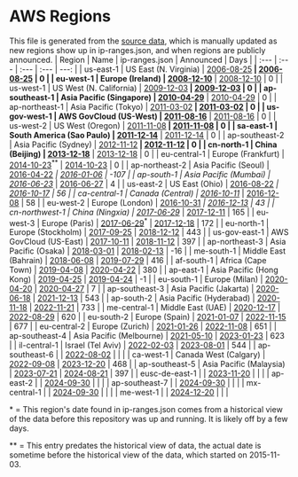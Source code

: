 # AWS Regions

This file is generated from the [source data](announces.json), which is manually updated as new regions show up in ip-ranges.json, and when regions are publicly announced.
| Region | Name | ip-ranges.json | Announced | Days |
| :--- | :--- | :--- | :--- | ---: |
| us-east-1 | US East (N. Virginia) | [2006-08-25](https://github.com/seligman/aws-ip-ranges/blob/62192af43e2b1f1d290bdd1c56ca96f800746a88/ip-ranges.json#L107)<sup>**</sup> | [2006-08-25](https://aws.amazon.com/blogs/aws/amazon_ec2_beta/) | 0 |
| eu-west-1 | Europe (Ireland) | [2008-12-10](https://github.com/seligman/aws-ip-ranges/blob/62192af43e2b1f1d290bdd1c56ca96f800746a88/ip-ranges.json#L132)<sup>**</sup> | [2008-12-10](https://aws.amazon.com/about-aws/whats-new/2008/12/10/amazon-ec2-crosses-the-atlantic/) | 0 |
| us-west-1 | US West (N. California) | [2009-12-03](https://github.com/seligman/aws-ip-ranges/blob/62192af43e2b1f1d290bdd1c56ca96f800746a88/ip-ranges.json#L17)<sup>**</sup> | [2009-12-03](https://aws.amazon.com/about-aws/whats-new/2009/12/03/aws-launches-the-northern-california-region/) | 0 |
| ap-southeast-1 | Asia Pacific (Singapore) | [2010-04-29](https://github.com/seligman/aws-ip-ranges/blob/62192af43e2b1f1d290bdd1c56ca96f800746a88/ip-ranges.json#L57)<sup>**</sup> | [2010-04-29](https://aws.amazon.com/about-aws/whats-new/2010/04/29/announcing-asia-pacific-singapore-region/) | 0 |
| ap-northeast-1 | Asia Pacific (Tokyo) | [2011-03-02](https://github.com/seligman/aws-ip-ranges/blob/62192af43e2b1f1d290bdd1c56ca96f800746a88/ip-ranges.json#L32)<sup>**</sup> | [2011-03-02](https://aws.amazon.com/about-aws/whats-new/2011/03/02/announcing-asia-pacific-tokyo-region/) | 0 |
| us-gov-west-1 | AWS GovCloud (US-West) | [2011-08-16](https://github.com/seligman/aws-ip-ranges/blob/62192af43e2b1f1d290bdd1c56ca96f800746a88/ip-ranges.json#L417)<sup>**</sup> | [2011-08-16](https://aws.amazon.com/blogs/aws/new-aws-govcloud-us-region/) | 0 |
| us-west-2 | US West (Oregon) | [2011-11-08](https://github.com/seligman/aws-ip-ranges/blob/62192af43e2b1f1d290bdd1c56ca96f800746a88/ip-ranges.json#L122)<sup>**</sup> | [2011-11-08](https://aws.amazon.com/about-aws/whats-new/2011/11/08/Announcing-new-us-west-oregon-region/) | 0 |
| sa-east-1 | South America (Sao Paulo) | [2011-12-14](https://github.com/seligman/aws-ip-ranges/blob/62192af43e2b1f1d290bdd1c56ca96f800746a88/ip-ranges.json#L102)<sup>**</sup> | [2011-12-14](https://aws.amazon.com/about-aws/whats-new/2011/12/14/announcing-the-south-america-sao-paulo-region/) | 0 |
| ap-southeast-2 | Asia Pacific (Sydney) | [2012-11-12](https://github.com/seligman/aws-ip-ranges/blob/62192af43e2b1f1d290bdd1c56ca96f800746a88/ip-ranges.json#L12)<sup>**</sup> | [2012-11-12](https://aws.amazon.com/about-aws/whats-new/2012/11/12/announcing-the-aws-asia-pacific-sydney-region/) | 0 |
| cn-north-1 | China (Beijing) | [2013-12-18](https://github.com/seligman/aws-ip-ranges/blob/62192af43e2b1f1d290bdd1c56ca96f800746a88/ip-ranges.json#L497)<sup>**</sup> | [2013-12-18](https://aws.amazon.com/about-aws/whats-new/2013/12/18/announcing-the-aws-china-beijing-region/) | 0 |
| eu-central-1 | Europe (Frankfurt) | [2014-10-23](https://github.com/seligman/aws-ip-ranges/blob/62192af43e2b1f1d290bdd1c56ca96f800746a88/ip-ranges.json#L82)<sup>**</sup> | [2014-10-23](https://aws.amazon.com/about-aws/whats-new/2014/10/23/announcing-the-aws-eu-frankfurt-region/) | 0 |
| ap-northeast-2 | Asia Pacific (Seoul) | [2016-04-22](https://github.com/seligman/aws-ip-ranges/blob/62192af43e2b1f1d290bdd1c56ca96f800746a88/ip-ranges.json#L37)<sup>*</sup> | [2016-01-06](https://aws.amazon.com/about-aws/whats-new/2016/01/announcing-asia-pacific-seoul-region/) | -107 |
| ap-south-1 | Asia Pacific (Mumbai) | [2016-06-23](https://github.com/seligman/aws-ip-ranges/blob/62192af43e2b1f1d290bdd1c56ca96f800746a88/ip-ranges.json#L47)<sup>*</sup> | [2016-06-27](https://aws.amazon.com/about-aws/whats-new/2016/06/announcing-the-aws-asia-pacific-mumbai-region/) | 4 |
| us-east-2 | US East (Ohio) | [2016-08-22](https://github.com/seligman/aws-ip-ranges/blob/62192af43e2b1f1d290bdd1c56ca96f800746a88/ip-ranges.json#L27)<sup>*</sup> | [2016-10-17](https://aws.amazon.com/about-aws/whats-new/2016/10/announcing-the-aws-us-east-ohio-region/) | 56 |
| ca-central-1 | Canada (Central) | [2016-10-11](https://github.com/seligman/aws-ip-ranges/blob/62192af43e2b1f1d290bdd1c56ca96f800746a88/ip-ranges.json#L177)<sup>*</sup> | [2016-12-08](https://aws.amazon.com/about-aws/whats-new/2016/12/announcing-the-aws-canada-central-region/) | 58 |
| eu-west-2 | Europe (London) | [2016-10-31](https://github.com/seligman/aws-ip-ranges/blob/62192af43e2b1f1d290bdd1c56ca96f800746a88/ip-ranges.json#L167)<sup>*</sup> | [2016-12-13](https://aws.amazon.com/about-aws/whats-new/2016/12/announcing-the-aws-europe-london-region/) | 43 |
| cn-northwest-1 | China (Ningxia) | [2017-06-29](https://github.com/seligman/aws-ip-ranges/blob/62192af43e2b1f1d290bdd1c56ca96f800746a88/ip-ranges.json#L502)<sup>*</sup> | [2017-12-11](https://aws.amazon.com/blogs/aws/now-open-aws-china-ningxia-region/) | 165 |
| eu-west-3 | Europe (Paris) | [2017-06-29](https://github.com/seligman/aws-ip-ranges/blob/62192af43e2b1f1d290bdd1c56ca96f800746a88/ip-ranges.json#L357)<sup>*</sup> | [2017-12-18](https://aws.amazon.com/about-aws/whats-new/2017/12/announcing-the-aws-eu-paris-region/) | 172 |
| eu-north-1 | Europe (Stockholm) | [2017-09-25](https://github.com/seligman/aws-ip-ranges/blob/320da8a2ae1568a934200613850b3cf83ed605e0/ip-ranges.json#L797) | [2018-12-12](https://aws.amazon.com/about-aws/whats-new/2018/12/announcing-the-aws-europe-stockholm-region/) | 443 |
| us-gov-east-1 | AWS GovCloud (US-East) | [2017-10-11](https://github.com/seligman/aws-ip-ranges/blob/09e75b86541b904207b345137e8b19b6184e7e78/ip-ranges.json#L1292) | [2018-11-12](https://aws.amazon.com/about-aws/whats-new/2018/11/announcing-the-new-aws-govcloud-us-east-region/) | 397 |
| ap-northeast-3 | Asia Pacific (Osaka) | [2018-03-01](https://github.com/seligman/aws-ip-ranges/blob/539de19179c1f624de7849db0e9542abbe0cd99b/ip-ranges.json#L67) | [2018-02-13](https://aws.amazon.com/jp/about-aws/whats-new/2018/02/announcing-the-aws-osaka-local-region/) | -16 |
| me-south-1 | Middle East (Bahrain) | [2018-06-08](https://github.com/seligman/aws-ip-ranges/blob/7bf375cd42e86237c0b176544666344ac589321c/ip-ranges.json#L1052) | [2019-07-29](https://aws.amazon.com/about-aws/whats-new/2019/07/announcing-the-new-aws-middle-east--bahrain--region-/) | 416 |
| af-south-1 | Africa (Cape Town) | [2019-04-08](https://github.com/seligman/aws-ip-ranges/blob/7691aaf3a742ef10ea48c6c89d0e50d2308f26db/ip-ranges.json#L1692) | [2020-04-22](https://aws.amazon.com/about-aws/whats-new/2020/04/announcing-aws-africa-cape-town-region/) | 380 |
| ap-east-1 | Asia Pacific (Hong Kong) | [2019-04-25](https://github.com/seligman/aws-ip-ranges/blob/d98b9852f6f0a3887131ea7bc05d797f31b9eae7/ip-ranges.json#L687) | [2019-04-24](https://aws.amazon.com/about-aws/whats-new/2019/04/announcing-the-aws-asia-pacific-hong-kong-region/) | -1 |
| eu-south-1 | Europe (Milan) | [2020-04-20](https://github.com/seligman/aws-ip-ranges/blob/302e01aba29b39f6cde9f359c3ea180d53626208/ip-ranges.json#L115) | [2020-04-27](https://aws.amazon.com/about-aws/whats-new/2020/04/announcing-the-new-aws-europe-milan-region/) | 7 |
| ap-southeast-3 | Asia Pacific (Jakarta) | [2020-06-18](https://github.com/seligman/aws-ip-ranges/blob/caac0a6e9a27882d0b662b3c834f5c7c5861cdff/ip-ranges.json#L1513) | [2021-12-13](https://aws.amazon.com/blogs/aws/now-open-aws-asia-pacific-jakarta-region/) | 543 |
| ap-south-2 | Asia Pacific (Hyderabad) | [2020-11-18](https://github.com/seligman/aws-ip-ranges/blob/2451a9b5fb35d11b82013b649ac4619713599154/ip-ranges.json#L2119) | [2022-11-21](https://aws.amazon.com/blogs/aws/now-open-the-30th-aws-region-asia-pacific-hyderabad-region-in-india/) | 733 |
| me-central-1 | Middle East (UAE) | [2020-12-17](https://github.com/seligman/aws-ip-ranges/blob/29dbd2b5a7c68c55a3261409e4e3ef940b48284f/ip-ranges.json#L3937) | [2022-08-29](https://aws.amazon.com/blogs/aws/now-open-aws-region-in-the-united-arab-emirates-uae/) | 620 |
| eu-south-2 | Europe (Spain) | [2021-01-07](https://github.com/seligman/aws-ip-ranges/blob/598ba43008830593fbcf497fb4111a56eb2833f7/ip-ranges.json#L781) | [2022-11-15](https://aws.amazon.com/blogs/aws/now-open-aws-region-in-spain/) | 677 |
| eu-central-2 | Europe (Zurich) | [2021-01-26](https://github.com/seligman/aws-ip-ranges/blob/9f2a1e0c240faac3091c4e543eab10e2d6333f6b/ip-ranges.json#L1333) | [2022-11-08](https://aws.amazon.com/blogs/aws/a-new-aws-region-opens-in-switzerland/) | 651 |
| ap-southeast-4 | Asia Pacific (Melbourne) | [2021-05-10](https://github.com/seligman/aws-ip-ranges/blob/0114285c92ea38e01361f4d179834df2c3f502cf/ip-ranges.json#L13) | [2023-01-23](https://aws.amazon.com/blogs/aws/now-open-aws-asia-pacific-melbourne-region-in-australia/) | 623 |
| il-central-1 | Israel (Tel Aviv) | [2022-02-03](https://github.com/seligman/aws-ip-ranges/blob/439a2ba453178a4de3bf8271e82a0a30e355131a/ip-ranges.json#L889) | [2023-08-01](https://aws.amazon.com/blogs/aws/now-open-aws-israel-tel-aviv-region/) | 544 |
| ap-southeast-6 |  | [2022-08-02](https://github.com/seligman/aws-ip-ranges/blob/3461b64bfe43ffe778641b743a7746edf5720ed8/ip-ranges.json#L21607) |  |  |
| ca-west-1 | Canada West (Calgary) | [2022-09-08](https://github.com/seligman/aws-ip-ranges/blob/c7033f0104a780124ea5791865ea7b9a68c5cd4b/ip-ranges.json#L763) | [2023-12-20](https://aws.amazon.com/blogs/aws/the-aws-canada-west-calgary-region-is-now-available/) | 468 |
| ap-southeast-5 | Asia Pacific (Malaysia) | [2023-07-21](https://github.com/seligman/aws-ip-ranges/blob/689fc5838a0a6bafecee8d9a4490422d7593036e/ip-ranges.json#L379) | [2024-08-21](https://aws.amazon.com/blogs/aws/now-open-aws-asia-pacific-malaysia-region/) | 397 |
| eusc-de-east-1 |  | [2023-11-20](https://github.com/seligman/aws-ip-ranges/blob/23590e18c52ca531a533028259c8f029b2d36e3c/ip-ranges.json#L13555) |  |  |
| ap-east-2 |  | [2024-09-30](https://github.com/seligman/aws-ip-ranges/blob/01d6b9118d92119999202780ca725cfdc75e6533/ip-ranges.json#L19) |  |  |
| ap-southeast-7 |  | [2024-09-30](https://github.com/seligman/aws-ip-ranges/blob/01d6b9118d92119999202780ca725cfdc75e6533/ip-ranges.json#L247) |  |  |
| mx-central-1 |  | [2024-09-30](https://github.com/seligman/aws-ip-ranges/blob/01d6b9118d92119999202780ca725cfdc75e6533/ip-ranges.json#L157) |  |  |
| me-west-1 |  | [2024-12-20](https://github.com/seligman/aws-ip-ranges/blob/607dce4301614958e3789db0bdfd36d3a24f823a/ip-ranges.json#L1933) |  |  |

\* = This region's date found in ip-ranges.json comes from a historical
view of the data before this repository was up and running.  It is likely
off by a few days.

\*\* = This entry predates the historical view of data, the actual date is
sometime before the historical view of the data, which started on 2015-11-03.
